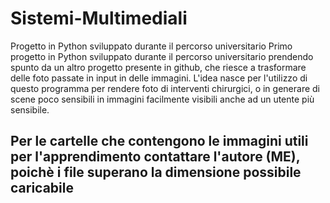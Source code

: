 # Sistemi-Multimediali
Progetto in Python sviluppato durante il percorso universitario
Primo progetto in Python sviluppato durante il percorso universitario prendendo spunto da
un altro progetto presente in github, che riesce a trasformare delle foto passate in input in delle immagini.
L'idea nasce per l'utilizzo di questo programma per rendere foto di interventi chirurgici, o in generare di scene poco sensibili
in immagini facilmente visibili anche ad un utente più sensibile.
## Per le cartelle che contengono le immagini utili per l'apprendimento contattare l'autore (ME), poichè i file superano la dimensione possibile caricabile

